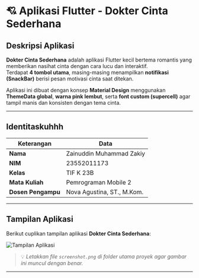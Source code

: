 # 💘 Aplikasi Flutter - Dokter Cinta Sederhana

## Deskripsi Aplikasi
**Dokter Cinta Sederhana** adalah aplikasi Flutter kecil bertema romantis yang memberikan nasihat cinta dengan cara lucu dan interaktif.  
Terdapat **4 tombol utama**, masing-masing menampilkan **notifikasi (SnackBar)** berisi pesan motivasi cinta saat ditekan.

Aplikasi ini dibuat dengan konsep **Material Design** menggunakan **ThemeData global**, **warna pink lembut**, serta **font custom (supercell)** agar tampil manis dan konsisten dengan tema cinta.

---
## Identitaskuhhh
| Keterangan | Data |
|-------------|------|
| **Nama** | Zainuddin Muhammad Zakiy |
| **NIM** | 23552011173 |
| **Kelas** | TIF K 23B |
| **Mata Kuliah** | Pemrograman Mobile 2 |
| **Dosen Pengampu** | Nova Agustina, ST., M.Kom. |

---

## Tampilan Aplikasi
Berikut cuplikan tampilan aplikasi **Dokter Cinta Sederhana**:

![Tampilan Aplikasi](screenshot.png)

> 💡 *Letakkan file `screenshot.png` di folder utama proyek agar gambar ini muncul dengan benar.*

---
